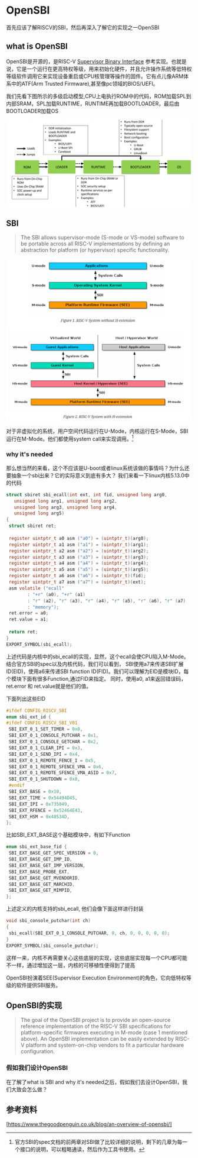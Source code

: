 # OpenSBI

首先应该了解RISCV的SBI，然后再深入了解它的实现之一OpenSBI

## what is OpenSBI

OpenSBI是开源的，是RISC-V [Supervisor Binary Interface](https://github.com/riscv-non-isa/riscv-sbi-doc) 参考实现。也就是说，它是一个运行在更高特权等级，用来初始化硬件，并且允许操作系统等低特权等级软件调用它来实现设备重启或CPU核管理等操作的固件。它有点儿像ARM体系中的ATF(Arm Trusted Firmware),甚至像pc领域的BIOS/UEFI。

我们先看下图所示的多级启动模型,CPU上电执行ROM中的代码，ROM加载SPL到内部SRAM，SPL加载RUNTIME，RUNTIME再加载BOOTLOADER，最后由BOOTLOADER加载OS

![../imgs/common_boot_flow_multi_stage.PNG](../imgs/common_boot_flow_multi_stage.PNG)

## SBI

> The SBI allows supervisor-mode (S-mode or VS-mode) software to be portable across all RISC-V
> implementations by defining an abstraction for platform (or hypervisor) specific functionality.

![../imgs/riscv_opensbi_system.PNG](../imgs/riscv_opensbi_system.PNG)

对于非虚拟化的系统，用户空间代码运行在U-Mode，内核运行在S-Mode，SBI运行在M-Mode。他们都使用system call来实现调用。[^1]

### why it's needed

那么想当然的来看，这个不应该是U-boot或者linux系统该做的事情吗？为什么还要抽象一个sbi出来？它的实际意义到底有多大？
我们来看一下linux内核5.13.0中的代码

```c
struct sbiret sbi_ecall(int ext, int fid, unsigned long arg0,
   unsigned long arg1, unsigned long arg2,
   unsigned long arg3, unsigned long arg4,
   unsigned long arg5)
{
 struct sbiret ret;

 register uintptr_t a0 asm ("a0") = (uintptr_t)(arg0);
 register uintptr_t a1 asm ("a1") = (uintptr_t)(arg1);
 register uintptr_t a2 asm ("a2") = (uintptr_t)(arg2);
 register uintptr_t a3 asm ("a3") = (uintptr_t)(arg3);
 register uintptr_t a4 asm ("a4") = (uintptr_t)(arg4);
 register uintptr_t a5 asm ("a5") = (uintptr_t)(arg5);
 register uintptr_t a6 asm ("a6") = (uintptr_t)(fid);
 register uintptr_t a7 asm ("a7") = (uintptr_t)(ext);
 asm volatile ("ecall"
        : "+r" (a0), "+r" (a1)
        : "r" (a2), "r" (a3), "r" (a4), "r" (a5), "r" (a6), "r" (a7)
        : "memory");
 ret.error = a0;
 ret.value = a1;

 return ret;
}
EXPORT_SYMBOL(sbi_ecall);
```

上述代码是内核中的sbi_ecall的实现，显然，这个ecall会使CPU陷入M-Mode。结合官方SBI的spec以及内核代码，我们可以看到，
SBI使用a7来传递SBI扩展ID(EID)，使用a6来传递SBI function ID(FID)。我们可以理解为EID是模块ID，每个模块下面有很多Function,通过FID来指定。
同时，使用a0, a1来返回错误码， ret.error 和 ret.value就是他们的值。

下面列出这些EID

```c
#ifdef CONFIG_RISCV_SBI
enum sbi_ext_id {
#ifdef CONFIG_RISCV_SBI_V01
 SBI_EXT_0_1_SET_TIMER = 0x0,
 SBI_EXT_0_1_CONSOLE_PUTCHAR = 0x1,
 SBI_EXT_0_1_CONSOLE_GETCHAR = 0x2,
 SBI_EXT_0_1_CLEAR_IPI = 0x3,
 SBI_EXT_0_1_SEND_IPI = 0x4,
 SBI_EXT_0_1_REMOTE_FENCE_I = 0x5,
 SBI_EXT_0_1_REMOTE_SFENCE_VMA = 0x6,
 SBI_EXT_0_1_REMOTE_SFENCE_VMA_ASID = 0x7,
 SBI_EXT_0_1_SHUTDOWN = 0x8,
 #endif
 SBI_EXT_BASE = 0x10,
 SBI_EXT_TIME = 0x54494D45,
 SBI_EXT_IPI = 0x735049,
 SBI_EXT_RFENCE = 0x52464E43,
 SBI_EXT_HSM = 0x48534D,
};
```

比如SBI_EXT_BASE这个基础模块中，有如下Function

```c
enum sbi_ext_base_fid {
 SBI_EXT_BASE_GET_SPEC_VERSION = 0,
 SBI_EXT_BASE_GET_IMP_ID,
 SBI_EXT_BASE_GET_IMP_VERSION,
 SBI_EXT_BASE_PROBE_EXT,
 SBI_EXT_BASE_GET_MVENDORID,
 SBI_EXT_BASE_GET_MARCHID,
 SBI_EXT_BASE_GET_MIMPID,
};
```

上述定义的内核支持的sbi_ecall, 他们会像下面这样进行封装

```c
void sbi_console_putchar(int ch)
{
 sbi_ecall(SBI_EXT_0_1_CONSOLE_PUTCHAR, 0, ch, 0, 0, 0, 0, 0);
}
EXPORT_SYMBOL(sbi_console_putchar);
```

这样一来，内核不再需要关心这些底层的实现，这些底层实现每一个CPU都可能不一样，通过增加这一层，内核的可移植性便得到了提高

OpenSBI扮演着SEE(Supervisor Execution Environment)的角色，它向低特权等级的软件提供SBI服务。

## OpenSBI的实现

> The goal of the OpenSBI project is to provide an open-source reference implementation of the RISC-V SBI specifications for platform-specific firmwares executing in M-mode (case 1 mentioned above). An OpenSBI implementation can be easily extended by RISC-V platform and system-on-chip vendors to fit a particular hardware configuration.

### 假如我们设计OpenSBI

在了解了what is SBI and why it's needed之后，假如我们去设计OpenSBI，我们大致会怎么做？



## 参考资料

[https://www.thegoodpenguin.co.uk/blog/an-overview-of-opensbi/]

[^1]: 官方SBI的spec文档的前两章对SBI做了比较详细的说明，剩下的几章为每一个接口的说明，可以粗略通读，然后作为工具书使用。
